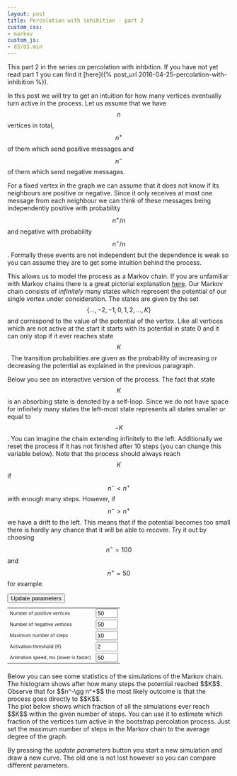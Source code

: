 ```yaml
---
layout: post
title: Percolation with inhibition - part 2
custom_css:
- markov
custom_js:
- d3/d3.min
---
```

This part 2 in the series on percolation with inhbition. If you have not
yet read part 1 you can find it [here]({% post_url
2016-04-25-percolation-with-inhibition %}).

In this post we will try to get an intuition for how many vertices
eventually turn active in the process. Let us assume that we have $$n$$
vertices in total, $$n^+$$ of them which send positive messages and
$$n^-$$ of them which send negative messages.

For a fixed vertex in the graph we can assume that it does not know if
its neighbours are positive or negative. Since it only receives at most
one message from each neighbour we can think of these messages being
independently positive with probability $$n^+/n$$ and negative
with probability $$n^-/n$$. Formally these events are not independent
but the dependence is weak so you can assume they are to get some
intuition behind the process.

This allows us to model the process as a Markov chain. If you are
unfamiliar with Markov chains there is a great pictorial explanation
[here](http://setosa.io/blog/2014/07/26/markov-chains/). Our Markov
chain consists of *infinitely* many states which represent the potential
of our single vertex under consideration. The states are given by the
set $$\{\ldots,-2,-1,0,1,2,\ldots,K\}$$ and correspond to the value of
the potential of the vertex. Like all vertices which are not active at
the start it starts with its potential in state 0 and it can only stop
if it ever reaches state $$K$$. The transition probabilities are given
as the probability of increasing or decreasing the potential as
explained in the previous paragraph.

Below you see an interactive version of the process. The fact that state
$$K$$ is an absorbing state is denoted by a self-loop. Since we do not
have space for infinitely many states the left-most state represents all
states smaller or equal to $$-K$$. You can imagine the chain extending
infinitely to the left. Additionally we reset the process if it has not
finished after 10 steps (you can change this variable below). Note that
the process should always reach $$K$$ if $$n^-<n^+$$ with enough many
steps. However, if $$n^- > n^+$$ we have a drift to the left. This means
that if the potential becomes too small there is hardly any chance that
it will be able to recover. Try it out by choosing $$n^- = 100$$ and
$$n^+ = 50$$ for example.

<div id="chain"></div>

<form onsubmit="change_params(); return false;" style="margin-bottom:20px">
  <input type="button" value="Update parameters" onclick="change_params()">
  <table style="max-width: 720px; font-size:75%; margin-bottom:10px">
  <tr>
    <td>
    <label for="nodeCount">Number of positive vertices</label>
    </td>
    <td>
      <input id="nodeCount" type="text" value="50" style="width: 50px;">
    </td>
  </tr>
  <tr>
    <td>
    <label for="inodeCount">Number of negative vertices </label>
    </td>
    <td>
      <input id="inodeCount" type="text" value="50" style="width: 50px;">
    </td>
  </tr>
  <tr>
    <td>
    <label for="maximumSteps">Maximum number of steps</label>
    </td>
    <td>
      <input id="maximumSteps" type="text" value="10" style="width: 50px;">
    </td>
  </tr>
  <tr>
    <td>
    <label for="kPerc">Activation threshold (<i>K</i>)</label>
    </td>
    <td>
      <input id="kPerc" type="text" value="2" style="width: 50px;">
    </td>
  </tr>
  <tr>
    <td>
    <label for="delay">Animation speed, ms (lower is faster)</label>
    </td>
    <td>
      <input id="delay" type="text" value="50" style="width: 50px;">
    </td>
  </tr>
</table>
</form>
Below you can see some statistics of the simulations of the Markov chain.
The histogram shows after how many steps the potential reached $$K$$.
Observe that for $$n^-\gg n^+$$ the most likely outcome is that the
process goes directly to $$K$$.
<div id="hist"></div>
The plot below shows which fraction of all the simulations ever reach
$$K$$ within the given number of steps. You can use it to estimate which
fraction of the vertices turn active in the bootstrap percolation
process. Just set the maximum number of steps in the Markov chain to the
average degree of the graph.

By pressing the *update parameters* button you start a new simulation
and draw a new curve. The old one is not lost however so you can compare
different parameters.
<div id="stats"></div>

<script>

var width = d3.select("#chain").node().getBoundingClientRect().width;
var height = 200;
var kThresh = 3;
var stateRadius = 15;
var trial = 0;
var n_ex = 80;
var n_in = 65;
var max_steps = 10;
var speed = 50;
var data_point = 0;

var n = 40;
//var data = Array.apply(0, Array(n)).map(Number.prototype.valueOf,0);
var data = [];
var histogram_data = [];

var fill = d3.scale.category20c();


function setup(num_exp) {
  data = Array.apply(0, Array(n)).map(Number.prototype.valueOf,0);
  data = [];
  histogram_data = [];
  d3.select("#chain").selectAll("*").remove();
  d3.select("#hist").selectAll("*").remove();
  var margin = width/(2.4*kThresh);
  var svg = d3.select("#chain").append("svg")
      .attr("width", width)
      .attr("height", height);

  d3.select(window)
      .on("resize", function() {
        var targetWidth = d3.select("#chain").node().getBoundingClientRect().width;
        svg.attr("width", targetWidth);
        });

  defs = svg.append("defs");

  defs.append("marker")
      .attr({
        "id":"arrow",
        "viewBox":"0 -5 10 10",
        "refX":5,
        "refY":0,
        "markerWidth":4,
        "markerHeight":4,
        "orient":"auto"
      })
      .append("path")
        .attr("d", "M0,-5L10,0L0,5")
        .attr("class","arrowHead");

  var path_collection = [];

  var xs = [], ys = [];
  for(var x = 0; x <= 2*kThresh; ++x) {
    if(kThresh < 3) {
      xs.push(margin + x*0.8*(margin));
    }
    else {
      xs.push(margin + x*0.8*(margin));
    }
    ys.push(height/2.0);
    path_collection.push({});
  }

  var forward = [], backward = [];
  for(var idx=0; idx < xs.length-1; ++idx) {
    var coord=[[xs[idx],ys[idx]],[0.5*(xs[idx]+xs[idx+1])-10,ys[idx]-30],[xs[idx+1]-stateRadius,ys[idx+1]-stateRadius]];
    forward.push(coord);
    if(idx < xs.length-2) {
      var clone=[[xs[idx+1],ys[idx+1]],[0.5*(xs[idx]+xs[idx+1])+10,ys[idx]+30],[xs[idx]+stateRadius,ys[idx]+stateRadius]];
      backward.push(clone);
    }
    else {
    var clone=[[xs[idx+1],ys[idx+1]],
      [xs[idx+1]+40,ys[idx]-30],
      [xs[idx+1]+50,ys[idx]],
      [xs[idx+1]+40,ys[idx]+30],
      [xs[idx+1]+20,ys[idx+1]+stateRadius]];
      backward.push(clone);
    }
  }

  for(var idx=0; idx < forward.length; ++idx) {
    var path = svg.append("path")
      .data([forward[idx]])
      .attr("d", d3.svg.line()
        .tension(0) // Catmull–Rom
        .interpolate("basis"))
      .attr({
        "class":"arrow",
        "marker-end":"url(#arrow)"
        });
    path_collection[idx]["forward"] = path;
    var path2 = svg.append("path")
      .data([backward[idx]])
      .attr("d", d3.svg.line()
        .tension(0) // Catmull–Rom
        .interpolate("basis"))
      .attr({
        "class":"arrow",
        "marker-end":"url(#arrow)"
        });
    path_collection[idx+1]["backward"] = path2;
  }

  var states = {"nodes":[]};
  for(var idx=0; idx < xs.length; ++idx) {
    var fillcolor;
    if(idx > kThresh) {
        fillcolor =  d3.rgb(fill.range()[8]).brighter(idx-kThresh-2);
        }
        else if(idx == kThresh) {
          fillcolor = fill.range()[17];
        }
        else {
          fillcolor = d3.rgb(fill.range()[0]).darker(kThresh - idx - 2);
        }
    var state = {"x": xs[idx], "y": ys[idx], "r": stateRadius, "fill":
    fillcolor, "label":idx-kThresh, "coord":[xs[idx],ys[idx]]};
    states["nodes"].push(state);
    path_collection[idx]["node"] = state;
  }

  var elem = svg.selectAll("g").data(states.nodes);
  var elemEnter = elem.enter()
    .append("g")
    .attr("transform", function(d){return "translate("+d.x+","+d.y+")"});
  var circle = elemEnter.append("circle")
    .attr("r", function(d){return d.r})
    .attr("fill", function(d) {return d.fill});
  var labels = elemEnter.append("text")
    .attr("dx", function(d){
      if(d.label < 0) {return -stateRadius/2.0}
      else {return -stateRadius/2.0 + 3.0}
    })
    .attr("dy", function(d){return 5})
    .attr("font-size", "14px")
    .attr("fill", fill.range()[19])
    .text(function(d){return d.label});

  var circle = svg.append("circle")
      .attr("r", 13)
      .attr("opacity",0.5)
      .attr("transform", "translate(" + path_collection[kThresh]["node"]["coord"] + ")");

  var prob_win = svg.append("text")
    .attr("dx", margin/2.0)
    .attr("dy", height/4.0)
    .attr("font-size", "14px")
    .attr("fill", fill.range()[16])
    .text(function(){return "Probability of reaching "+kThresh+" in infinitely many steps: "+Math.pow(Math.min(1.0,n_ex/n_in),kThresh);});

  var numFinish = 0;
  var numFail = 0;
  var steps = 0;

  var statistics = svg.append("text")
    .attr("dx", margin/2.0)
    .attr("dy", 3.0*height/4.0)
    .attr("font-size", "14px")
    .attr("fill", fill.range()[16])
    .text(function(){return "Number of times we reached "+kThresh+": "+numFinish;});

  var statistics_fail = svg.append("text")
    .attr("dx", margin/2.0)
    .attr("dy", 3.3*height/4.0)
    .attr("font-size", "14px")
    .attr("fill", fill.range()[16])
    .text(function(){return "Number of times we didn't reach "+kThresh+": "+numFail;});

  var statistics_summary = svg.append("text")
    .attr("dx", margin/2.0)
    .attr("dy", 3.6*height/4.0)
    .attr("font-size", "14px")
    .attr("fill", fill.range()[16])
    .text(function(){return "Estimated probability of reaching "+kThresh+" in "+max_steps+" steps: "+numFinish/(Math.max(1,numFail+numFinish));});


  transition(kThresh);

  function transition(state) {
    if(num_exp != trial) {
      return;
    }
    steps += 1;
    if(steps>max_steps) {
      steps = 0;
      d3.select(labels[0][0]).transition().duration(100)
        .text(-kThresh)
      numFail++;
      tick(numFinish/(numFinish+numFail));
      statistics_fail
        .text(function(){return "Number of times we didn't reach "+kThresh+": "+numFail;});
      statistics_summary
        .text(function(){return "Estimated probability of reaching "+kThresh+" in "+max_steps+" steps: "+numFinish/(numFail+numFinish);});
      transition(kThresh);
      return;
    }
    prob_win
    .text(function(){return "Probability of reaching "+kThresh+" in infinitely many steps: "+Math.pow(Math.min(1.0,n_ex/n_in),2*kThresh-state);});
    if(state <= 0) {
      circle
      .attr("opacity",0.1);
    }
    else {
      circle
        .attr("opacity",0.5);
    }
    if(state==xs.length-1) {
      histogram_data.push(steps-1);
      //console.log(histogram_data);
      update_histogram();
      numFinish++;
      tick(numFinish/(numFinish+numFail));
      steps = 0;
      statistics
        .text(function(){return "Number of times we reached "+kThresh+": "+numFinish;});
      statistics_summary
        .text(function(){return "Estimated probability of reaching "+kThresh+" in "+max_steps+" steps: "+numFinish/(numFail+numFinish);});
      transition(kThresh);
      return;
    }
    else if(state<0) {
      d3.select(labels[0][0]).transition().duration(100)
      .text(state-kThresh)
      .attr("dy", function(d){
      if (state-kThresh<-9){return 3;}
      else {return 5;}})
      .attr("font-size", function() {
      if (state-kThresh<-9){return "10px";}
      else {return "14px";}})
      .each("end",function() {
        if(Math.random() <= n_in/(n_ex+n_in)) {
          circle.transition()
            .duration(speed)
            .each("end", function(){transition(state-1);});
        }
        else {
          circle.transition()
            .duration(speed)
            .each("end", function() {transition(state+1);});
            }
       });
    }
    else {
      circle.transition()
      .duration(speed)
      .attr("transform", "translate(" + path_collection[state]["node"]["coord"] + ")")
      .each("end",function() {
        if(Math.random() <= n_in/(n_ex+n_in)) {
          if(state > 0) {
            circle.transition()
              .duration(2*speed)
              .attrTween("transform", translateAlong(path_collection[state]["backward"].node()))
              .each("end", function(){transition(state-1);});
          }
          else {
            transition(state-1);
            return;
          }
        }
        else {
          if(state == 0) {
            d3.select(labels[0][0]).transition().duration(speed)
              .text(state-kThresh);
          }
          circle.transition()
            .duration(2*speed)
            .attrTween("transform", translateAlong(path_collection[state]["forward"].node()))
            .each("end", function() {transition(state+1);});
            }
       });
    }
  }

  // Returns an attrTween for translating along the specified path element.
  function translateAlong(path) {
    var l = path.getTotalLength();
    return function(d, i, a) {
      return function(t) {
        var p = path.getPointAtLength(t * l);
        return "translate(" + p.x + "," + p.y + ")";
      };
    };
  }

  // Histogram of number of steps when process finishes
  // A formatter for counts.
  var margin_hist = {top: 10, right: 30, bottom: 30, left: 30};
  var heightHist = 500;
  var formatCount = d3.format(",.0f");
  var svgHist = d3.select("#hist").append("svg")
    .attr("width", width + margin_hist.left + margin_hist.right)
    .attr("height", heightHist + margin_hist.top + margin_hist.bottom)
  .append("g")
    .attr("transform", "translate(" + margin_hist.left + "," + margin_hist.top + ")");

  var numbins = max_steps;

  var x_scale = d3.scale.linear()
    .domain([1, max_steps])
    .range([0, width-margin_hist.right]);

  var xAxis = d3.svg.axis()
    .scale(x_scale)
    .orient("bottom");
  var bandSize = width/(2*numbins);

  
  function update_histogram() {
    numbins = max_steps;
    bandSize = width/(2*numbins);
    x_scale = d3.scale.linear()
      .domain([1, max_steps])
      .range([0, width-margin_hist.right]);
    xAxis = d3.svg.axis()
      .scale(x_scale)
      .orient("bottom");

    svgHist.selectAll("*").remove();
    var data_binned = d3.layout.histogram()
      .bins(x_scale.ticks(numbins))
      (histogram_data);
    var y_scale = d3.scale.linear()
      .domain([0, d3.max(data_binned, function(d) { return d.y; })])
      .range([heightHist, 0]);

    var bar = svgHist.selectAll(".bar")
      .data(data_binned)
    .enter().append("g")
      .attr("class", "bar")
      .attr("transform", function(d) { return "translate(" + x_scale(d.x) + "," + y_scale(d.y) + ")"; });

    bar.append("rect")
      .attr("x", 1)
      .attr("width", width/numbins)
      .attr("height", function(d) { return heightHist - y_scale(d.y); });

    bar.append("text")
      .attr("dy", ".75em")
      .attr("y", 6)
      .attr("x", width/(2*max_steps))
      .attr("text-anchor", "middle")
      .text(function(d) { return formatCount(d.y); });

    var visible_axis = svgHist.append("g")
      .attr("transform", "translate(-" + bandSize + "," + height + ")")
      .attr("class", "x axis")
      .attr("fill",d3.rgb(fill.range()[17]).darker(1))
      .attr("transform", "translate(0," + heightHist + ")")
      .call(xAxis)
      .selectAll("text")
       .style("text-anchor", "start")
       .attr("transform", "translate(" + bandSize + ", 0)");

  }
  update_histogram();
}

setup(trial);

function change_params() {
    speed = parseInt(document.getElementById('delay').value);
    n_ex = parseInt(document.getElementById('nodeCount').value);
    n_in = parseInt(document.getElementById('inodeCount').value);
    max_steps = parseInt(document.getElementById('maximumSteps').value);
    kThresh = parseInt(document.getElementById('kPerc').value);
    trial++;
    setup(trial);
    return;
}



var margin = {top: 20, right: 20, bottom: 20, left: 80};
var width = d3.select("#chain").node().getBoundingClientRect().width;
height = 500 - margin.top - margin.bottom;
var fill2 = d3.scale.category10();
var x = d3.scale.log().base(10)//.linear()
    //.domain([1, n-1])
    .domain([1, 1000])
    .range([0, width-100]);
var y = d3.scale.linear()
    .domain([0, 1])
    .range([height-30, 0]);
var line = d3.svg.line()
    //.x(function(d, i) { return x(i); })
    .x(function(d, i) { return x(d.x); })
    //.y(function(d, i) { return y(d); });
    .y(function(d, i) { return y(d.y); });
var svg = d3.select("#stats").append("svg")
    .attr("width", width)
    .attr("height", height+3*margin.bottom)
  .append("g")
    .attr("transform", "translate(" + margin.left + "," + margin.top + ")");
svg.append("defs").append("clipPath")
    .attr("id", "clip")
  .append("rect")
    .attr("width", width)
    .attr("height", height);
svg.append("g")
    .attr("class", "x axis")
    .style("fill", d3.rgb(fill.range()[17]).darker(1))
    .attr("transform", "translate(0," + y(0) + ")")
    .call(d3.svg.axis().ticks(3).scale(x).orient("bottom").innerTickSize(-height)
    .outerTickSize(0)
    .tickPadding(10));
svg.append("g")
    .attr("class", "y axis")
    .style("fill", d3.rgb(fill.range()[17]).darker(1))
    .call(d3.svg.axis().scale(y).orient("left").innerTickSize(-width)
    .outerTickSize(0)
    .tickPadding(10));
var graph_path = svg.append("g")
    .attr("clip-path", "url(#clip)")
  .append("path")
    .datum(data)
    .attr("class", "line")
    .attr("d", line)
    .attr("stroke",fill2(trial));

svg.append("text")
  .attr("text-anchor", "middle")
  .attr("transform", "translate("+ -50.0 +","+(height/2)+")rotate(-90)")
  .text("Value")
  .attr("fill",d3.rgb(fill.range()[17]).darker(1));

svg.append("text")
  .attr("text-anchor", "middle")
  .attr("transform", "translate("+ ((width-100)/2) +","+(height+15)+")")
  .text("Time")
  .attr("fill",d3.rgb(fill.range()[17]).darker(1));

var old_trial = trial;

function tick(new_data) {
  if(old_trial < trial) {
    old_trial = trial;
    graph_path = svg.append("g")
    .attr("clip-path", "url(#clip)")
    .append("path")
      .datum(data)
      .attr("class", "line")
      .attr("d", line)
      .attr("stroke",fill2(trial));
  }
  // push a new data point onto the back
  //console.log(new_data);
  var t = data.length;
  data.push({x:t+1,y:new_data});
  //data.push(new_data);
  // redraw the line, and slide it to the left
  graph_path
      .attr("d", line)
      .attr("transform", null);
    /*.transition()
      .duration(100)
      .ease("linear")
      .attr("transform", "translate(" + x(-1) + ",0)");*/
  // pop the old data point off the front
  //data.shift();
}
</script>


